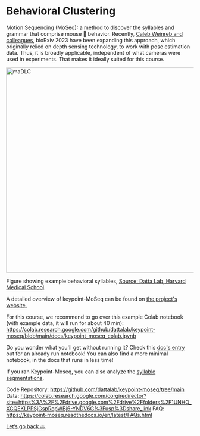 # Behavioral Clustering

Motion Sequencing (MoSeq): a method to discover the syllables and grammar that comprise mouse 🐁 behavior. Recently, [Caleb Weinreb and colleagues](https://www.biorxiv.org/content/10.1101/2023.03.16.532307v2), bioRxiv 2023 have been expanding this approach, which originally relied on depth sensing technology, to work with pose estimation data. Thus, it is broadly applicable, independent of what cameras were used in experiments. That makes it ideally suited for this course.

<img src="https://dattalab.github.io/moseq2-website/images/crowd_movie_example.gif?format=2500w" width="550" title="maDLC" alt="maDLC" align="center" vspace = "0">

Figure showing example behavioral syllables, [Source: Datta Lab, Harvard Medical School](https://dattalab.github.io/moseq2-website/index.html).

A detailed overview of keypoint-MoSeq can be found on <a href="https://keypoint-moseq.readthedocs.io/en/latest/" target="_blank">the project's website.</a>

For this course, we recommend to go over this example Colab notebook (with example data, it will run for about 40 min): https://colab.research.google.com/github/dattalab/keypoint-moseq/blob/main/docs/keypoint_moseq_colab.ipynb

Do you wonder what you'll get without running it? Check this [doc's entry](https://keypoint-moseq.readthedocs.io/en/latest/modeling.html) out for an already run notebook! You can also find a more minimal notebook, in the docs that runs in less time! 

If you ran Keypoint-Moseq, you can also analyze the [syllable segmentations](https://keypoint-moseq.readthedocs.io/en/latest/analysis.html). 

Code Repository: https://github.com/dattalab/keypoint-moseq/tree/main
Data: https://colab.research.google.com/corgiredirector?site=https%3A%2F%2Fdrive.google.com%2Fdrive%2Ffolders%2F1UNHQ_XCQEKLPPSjGspRopWBj6-YNDV6G%3Fusp%3Dshare_link
FAQ: https://keypoint-moseq.readthedocs.io/en/latest/FAQs.html


[Let’s go back 🔙](Day4_Practicals.md).
